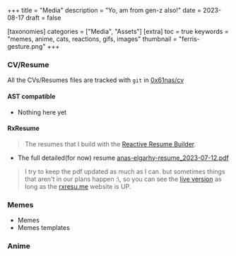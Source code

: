 +++
title = "Media"
description = "Yo, am from gen-z also!"
date = 2023-08-17
draft = false

[taxonomies]
categories = ["Media", "Assets"]
[extra]
toc = true
keywords = "memes, anime, cats, reactions, gifs, images"
thumbnail = "ferris-gesture.png"
+++

### CV/Resume
All the CVs/Resumes files are tracked with `git` in [0x61nas/cv](https://github.com/0x61nas/cv)

#### AST compatible
* Nothing here yet

#### RxResume
>The resumes that I build with the [Reactive Resume Builder](https:///rxresu.me).

* The full detailed(for now) resume [anas-elgarhy-resume_2023-07-12.pdf](/cv/rxresume/anas-elgarhy-resume_2023-07-12.pdf)
> I try to keep the pdf updated as much as I can. but sometimes things that aren't in our plans happen :\\, so you can see the [live version](https://rxresu.me/r/ffes5mXD) as long as the [rxresu.me](https://rxresu.me) website is UP. 

### Memes
* Memes
* Memes templates

### Anime
